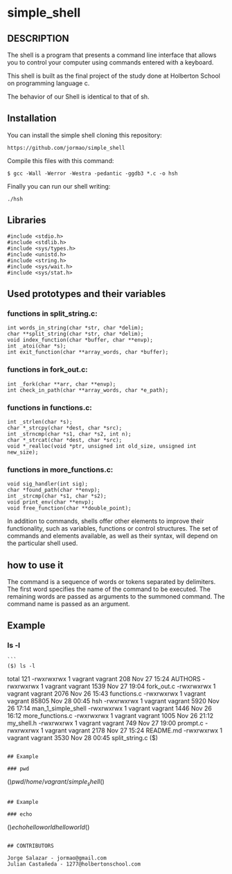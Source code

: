 # simple_shell

## DESCRIPTION

The shell is a program that presents a command line interface that allows you to control your computer using commands entered with a keyboard.

This shell is built as the final project of the study done at Holberton School on programming language c.

The behavior of our Shell is identical to that of sh. 

## Installation

You can install the simple shell cloning this repository:

```
https://github.com/jormao/simple_shell
```
Compile this files with this command:

```
$ gcc -Wall -Werror -Westra -pedantic -ggdb3 *.c -o hsh
```

Finally you can run our shell writing:

```
./hsh
```

## Libraries

```
#include <stdio.h>
#include <stdlib.h>
#include <sys/types.h>
#include <unistd.h>
#include <string.h>
#include <sys/wait.h>
#include <sys/stat.h>
```

## Used prototypes and their variables

### functions in split_string.c:
```
int words_in_string(char *str, char *delim);
char **split_string(char *str, char *delim);
void index_function(char *buffer, char **envp);
int _atoi(char *s);
int exit_function(char **array_words, char *buffer);
```
### functions in fork_out.c:
```
int _fork(char **arr, char **envp);
int check_in_path(char **array_words, char *e_path);
```
### functions in functions.c:
```
int _strlen(char *s);
char *_strcpy(char *dest, char *src);
int _strncmp(char *s1, char *s2, int n);
char *_strcat(char *dest, char *src);
void *_realloc(void *ptr, unsigned int old_size, unsigned int new_size);
```
### functions in more_functions.c:
```
void sig_handler(int sig);
char *found_path(char **envp);
int _strcmp(char *s1, char *s2);
void print_env(char **envp);
void free_function(char **double_point);
```

In addition to commands, shells offer other elements to improve their functionality, such as variables, functions or control structures. The set of commands and elements available, as well as their syntax, will depend on the particular shell used.

## how to use it

The command is a sequence of words or tokens separated by delimiters. The first word specifies the name
of the command to be executed. The remaining words are passed as arguments to the summoned command.
The command name is passed as an argument.

## Example

### ls -l

	```
	($) ls -l
total 121
-rwxrwxrwx 1 vagrant vagrant   208 Nov 27 15:24 AUTHORS
-rwxrwxrwx 1 vagrant vagrant  1539 Nov 27 19:04 fork_out.c
-rwxrwxrwx 1 vagrant vagrant  2076 Nov 26 15:43 functions.c
-rwxrwxrwx 1 vagrant vagrant 85805 Nov 28 00:45 hsh
-rwxrwxrwx 1 vagrant vagrant  5920 Nov 26 17:14 man_1_simple_shell
-rwxrwxrwx 1 vagrant vagrant  1446 Nov 26 16:12 more_functions.c
-rwxrwxrwx 1 vagrant vagrant  1005 Nov 26 21:12 my_shell.h
-rwxrwxrwx 1 vagrant vagrant   749 Nov 27 19:00 prompt.c
-rwxrwxrwx 1 vagrant vagrant  2178 Nov 27 15:24 README.md
-rwxrwxrwx 1 vagrant vagrant  3530 Nov 28 00:45 split_string.c
($)
```

## Example

### pwd

```
($) pwd
/home/vagrant/simple_shell
($)
```

## Example

### echo

```
($) echo hello world
hello world
($)
```

## CONTRIBUTORS

Jorge Salazar - jormao@gmail.com
Julian Castañeda - 1277@holbertonschool.com
